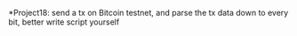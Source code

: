 *Project18: send a tx on Bitcoin testnet, and parse the tx data down to every bit, better write script yourself
